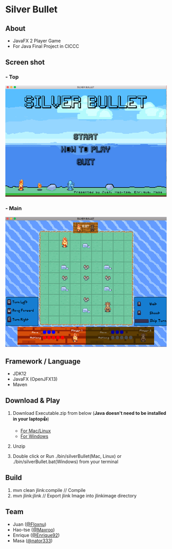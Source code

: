 # Silver Bullet
## About
- JavaFX 2 Player Game
- For Java Final Project in CICCC

## Screen shot
### - Top
![Top](/screenshots/Top.png)

### - Main
![Main](/screenshots/Main.png)

## Framework / Language

- JDK12
- JavaFX (OpenJFX13)
- Maven

## Download & Play
1. Download Executable.zip from below (**Java doesn't need to be installed in your laptop👍**)
   - [For Mac/Linux](https://storage.cloud.google.com/silver-bullet/Executable.zip?hl=en)
   - [For Windows](https://storage.cloud.google.com/silver-bullet/Executable_win.zip?hl=en)

2. Unzip
3. Double click or Run ./bin/silverBullet(Mac, Linux) or ./bin/silverBullet.bat(Windows) from your terminal

## Build
1. mvn clean jlink:compile // Compile
2. mvn jlink:jlink  // Export jlink Image into jlinkimage directory

## Team
- Juan ([@Floxnu](https://github.com/Floxnu))
- Hao-tse ([@Maxroo](https://github.com/Maxroo))
- Enrique ([@Enrique92](https://github.com/Enrique92))
- Masa ([@nator333](https://github.com/nator333))
